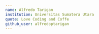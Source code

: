 ```yaml
---
name: Alfredo Tarigan
institution: Universitas Sumatera Utara
quote: Love Coding and Coffe
github_user: alfredoptarigan
---
```

